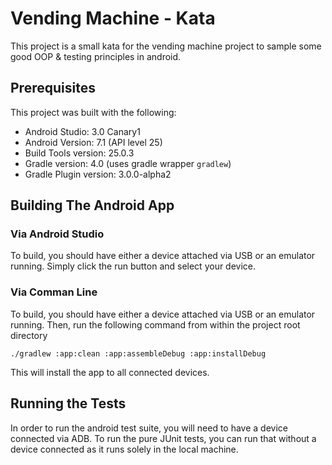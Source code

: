 # Vending Machine - Kata
This project is a small kata for the vending machine project to sample some good OOP & testing principles in android. 

## Prerequisites 
This project was built with the following: 

* Android Studio: 3.0 Canary1
* Android Version: 7.1 (API level 25)
* Build Tools version: 25.0.3
* Gradle version: 4.0 (uses gradle wrapper `gradlew`)
* Gradle Plugin version: 3.0.0-alpha2

## Building The Android App
### Via Android Studio
To build, you should have either a device attached via USB or an emulator running. Simply click the run button and select your device.  

### Via Comman Line
To build, you should have either a device attached via USB or an emulator running. Then, run the following command from within the project root directory 

```
./gradlew :app:clean :app:assembleDebug :app:installDebug
```

This will install the app to all connected devices. 

## Running the Tests
In order to run the android test suite, you will need to have a device connected via ADB. To run the pure JUnit tests, you can run that without a device connected as it runs solely in the local machine. 